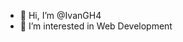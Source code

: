 - 👋 Hi, I’m @IvanGH4
- 👀 I’m interested in Web Development

<!---
IvanGH4/IvanGH4 is a ✨ special ✨ repository because its `README.md` (this file) appears on your GitHub profile.
You can click the Preview link to take a look at your changes.
--->
